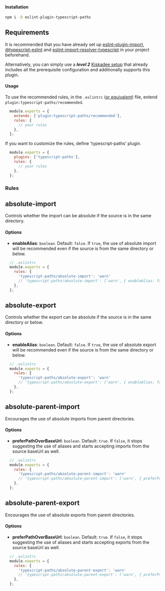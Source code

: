 #### Installation

```bash
npm i -D eslint-plugin-typescript-paths
```

## Requirements

It is recommended that you have already set up [eslint-plugin-import](https://github.com/import-js/eslint-plugin-import#typescript), [@typescript-eslint](https://typescript-eslint.io/getting-started/#step-2-configuration) and [eslint-import-resolver-typescript](https://github.com/import-js/eslint-import-resolver-typescript) in your project beforehand.

Alternatively, you can simply use a ***level 2*** [Kiskadee setup](https://github.com/kiskadee-studio/eslint-config-kiskadee) that already includes all the prerequisite configuration and additionally supports this plugin.

#### Usage

To use the recommended rules, in the `.eslintrc` ([or equivalent](https://eslint.org/docs/latest/use/configure/configuration-files#configuration-file-formats))  file, extend `plugin:typescript-paths/recommended`.

```javascript
  module.exports = {
    extends: ['plugin:typescript-paths/recommended'],
    rules: {
      // your rules
    },
  };
```

If you want to customize the rules, define 'typescript-paths' plugin.

```javascript
  module.exports = {
    plugins: ['typescript-paths'],
    rules: {
      // your rules
    },
  };
```

### Rules

## absolute-import

Controls whether the import can be absolute if the source is in the same directory.

#### Options

- **enableAlias**: `boolean`. Default: `false`. If `true`, the use of absolute import will be recommended even if the source is from the same directory or below.

```javascript
  // .eslintrc
  module.exports = {
    rules: {
      'typescript-paths/absolute-import': 'warn'
      // 'typescript-paths/absolute-import': ['warn', { enableAlias: false } ]
    },
  };
```

## absolute-export

Controls whether the export can be absolute if the source is in the same directory or below.

#### Options

- **enableAlias**: `boolean`. Default: `false`. If `true`, the use of absolute export will be recommended even if the source is from the same directory or below.

```javascript
  // .eslintrc
  module.exports = {
    rules: {
      'typescript-paths/absolute-export': 'warn'
      // 'typescript-paths/absolute-export': ['warn', { enableAlias: false } ]
    },
  };
```

## absolute-parent-import

Encourages the use of absolute imports from parent directories.

#### Options

- **preferPathOverBaseUrl**: `boolean`. Default: `true`. If `false`, it stops suggesting the use of aliases and starts accepting imports from the source baseUrl as well.

```javascript
  // .eslintrc
  module.exports = {
    rules: {
      'typescript-paths/absolute-parent-import': 'warn'
      // 'typescript-paths/absolute-parent-import': ['warn', { preferPathOverBaseUrl: true } ]
    },
  };
```

## absolute-parent-export

Encourages the use of absolute exports from parent directories.

#### Options

- **preferPathOverBaseUrl**: `boolean`. Default: `true`. If `false`, it stops suggesting the use of aliases and starts accepting exports from the source baseUrl as well.

```javascript
  // .eslintrc
  module.exports = {
    rules: {
      'typescript-paths/absolute-parent-export': 'warn'
      // 'typescript-paths/absolute-parent-export': ['warn', { preferPathOverBaseUrl: true } ]
    },
  };
```
